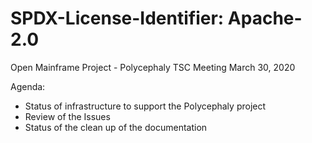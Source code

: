 # SPDX-License-Identifier: Apache-2.0 
Open Mainframe Project - Polycephaly TSC Meeting March 30, 2020

Agenda:

- Status of infrastructure to support the Polycephaly project
- Review of the Issues
- Status of the clean up of the documentation

